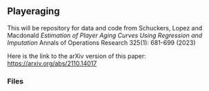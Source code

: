 ## Playeraging
This will be repository for data and code from Schuckers, Lopez and Macdonald 
_Estimation of Player Aging Curves Using Regression and Imputation_
Annals of Operations Research 325(1): 681-699 (2023)

Here is the link to the arXiv version of this paper: https://arxiv.org/abs/2110.14017
### Files
